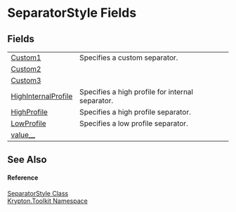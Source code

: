# SeparatorStyle Fields




## Fields
<table>
<tr>
<td><a href="71ffd97d-14d9-2391-5057-c3935ba20647.md">Custom1</a></td>
<td>Specifies a custom separator.</td></tr>
<tr>
<td><a href="0b992615-d749-8e6e-a039-5d3f18aaa8b1.md">Custom2</a></td>
<td> </td></tr>
<tr>
<td><a href="de6a5e01-5ced-3f8f-a93d-c95d0a67ce52.md">Custom3</a></td>
<td> </td></tr>
<tr>
<td><a href="9a835f8c-b0e9-1a7f-27bf-0f9b216f562b.md">HighInternalProfile</a></td>
<td>Specifies a high profile for internal separator.</td></tr>
<tr>
<td><a href="df8aa770-fd47-d19f-1ff4-dcbee1c046c4.md">HighProfile</a></td>
<td>Specifies a high profile separator.</td></tr>
<tr>
<td><a href="16534e91-35df-da9d-2d8a-a4b8807829d0.md">LowProfile</a></td>
<td>Specifies a low profile separator.</td></tr>
<tr>
<td><a href="042b590a-f177-5008-98ba-8310ca196d78.md">value__</a></td>
<td> </td></tr>
</table>

## See Also


#### Reference
<a href="f93da434-94c5-8110-534c-c3e21fcbd49c.md">SeparatorStyle Class</a>  
<a href="79d2eac2-21f4-54ff-7552-b20c33c30600.md">Krypton.Toolkit Namespace</a>  
